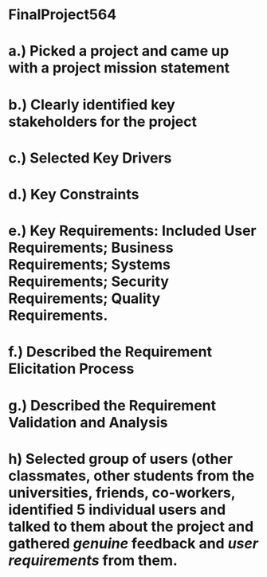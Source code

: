# FinalProject564
# a.) Picked a project and came up with a project mission statement
# b.) Clearly identified key stakeholders for the project
# c.) Selected Key Drivers
# d.) Key Constraints
# e.) Key Requirements: Included User Requirements; Business Requirements; Systems Requirements; Security Requirements; Quality Requirements. 
# f.) Described the Requirement Elicitation Process
# g.) Described the Requirement Validation and Analysis
# h) Selected group of users (other classmates, other students from the universities, friends, co-workers, identified 5 individual users and talked to them about the project and gathered *genuine* feedback and *user requirements* from them.
